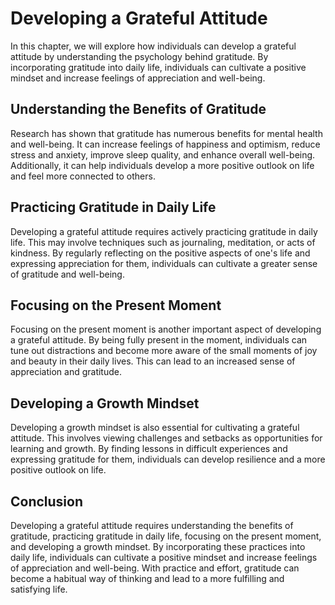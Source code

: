 # Developing a Grateful Attitude

In this chapter, we will explore how individuals can develop a grateful attitude by understanding the psychology behind gratitude. By incorporating gratitude into daily life, individuals can cultivate a positive mindset and increase feelings of appreciation and well-being.

Understanding the Benefits of Gratitude
---------------------------------------

Research has shown that gratitude has numerous benefits for mental health and well-being. It can increase feelings of happiness and optimism, reduce stress and anxiety, improve sleep quality, and enhance overall well-being. Additionally, it can help individuals develop a more positive outlook on life and feel more connected to others.

Practicing Gratitude in Daily Life
----------------------------------

Developing a grateful attitude requires actively practicing gratitude in daily life. This may involve techniques such as journaling, meditation, or acts of kindness. By regularly reflecting on the positive aspects of one's life and expressing appreciation for them, individuals can cultivate a greater sense of gratitude and well-being.

Focusing on the Present Moment
------------------------------

Focusing on the present moment is another important aspect of developing a grateful attitude. By being fully present in the moment, individuals can tune out distractions and become more aware of the small moments of joy and beauty in their daily lives. This can lead to an increased sense of appreciation and gratitude.

Developing a Growth Mindset
---------------------------

Developing a growth mindset is also essential for cultivating a grateful attitude. This involves viewing challenges and setbacks as opportunities for learning and growth. By finding lessons in difficult experiences and expressing gratitude for them, individuals can develop resilience and a more positive outlook on life.

Conclusion
----------

Developing a grateful attitude requires understanding the benefits of gratitude, practicing gratitude in daily life, focusing on the present moment, and developing a growth mindset. By incorporating these practices into daily life, individuals can cultivate a positive mindset and increase feelings of appreciation and well-being. With practice and effort, gratitude can become a habitual way of thinking and lead to a more fulfilling and satisfying life.
